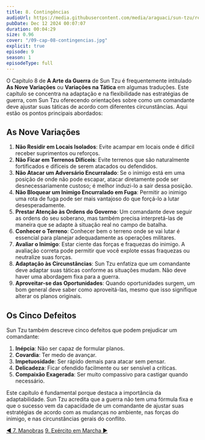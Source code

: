 ```yaml
---
title: 8. Contingências
audioUrl: https://media.githubusercontent.com/media/araguaci/sun-tzu/refs/heads/main/public/audio/09-cap-08-contingencias.mp3
pubDate: Dec 12 2024 00:07:07
duration: 00:04:29
size: 0.96
cover: "/09-cap-08-contingencias.jpg"
explicit: true
episode: 9
season: 1
episodeType: full
---
```


O Capítulo 8 de **A Arte da Guerra** de Sun Tzu é frequentemente intitulado **As Nove Variações** ou **Variações na Tática** em algumas traduções. Este capítulo se concentra na adaptação e na flexibilidade nas estratégias de guerra, com Sun Tzu oferecendo orientações sobre como um comandante deve ajustar suas táticas de acordo com diferentes circunstâncias. Aqui estão os pontos principais abordados:

## As Nove Variações

  1. **Não Residir em Locais Isolados**: Evite acampar em locais onde é difícil receber suprimentos ou reforços.
  2. **Não Ficar em Terrenos Difíceis**: Evite terrenos que são naturalmente fortificados e difíceis de serem atacados ou defendidos.
  3. **Não Atacar um Adversário Encurralado**: Se o inimigo está em uma posição de onde não pode escapar, atacar diretamente pode ser desnecessariamente custoso; é melhor induzi-lo a sair dessa posição.
  4. **Não Bloquear um Inimigo Encurralado em Fuga**: Permitir ao inimigo uma rota de fuga pode ser mais vantajoso do que forçá-lo a lutar desesperadamente.
  5. **Prestar Atenção às Ordens do Governo**: Um comandante deve seguir as ordens do seu soberano, mas também precisa interpretá-las de maneira que se adapte à situação real no campo de batalha.
  6. **Conhecer o Terreno**: Conhecer bem o terreno onde se vai lutar é essencial para planejar adequadamente as operações militares.
  7. **Avaliar o Inimigo**: Estar ciente das forças e fraquezas do inimigo. A avaliação correta pode permitir que você explote essas fraquezas ou neutralize suas forças.
  8. **Adaptação às Circunstâncias**: Sun Tzu enfatiza que um comandante deve adaptar suas táticas conforme as situações mudam. Não deve haver uma abordagem fixa para a guerra.
  9. **Aproveitar-se das Oportunidades**: Quando oportunidades surgem, um bom general deve saber como aproveitá-las, mesmo que isso signifique alterar os planos originais.

## Os Cinco Defeitos

Sun Tzu também descreve cinco defeitos que podem prejudicar um comandante:

  1. **Inépcia**: Não ser capaz de formular planos.
  2. **Covardia**: Ter medo de avançar.
  3. **Impetuosidade**: Ser rápido demais para atacar sem pensar.
  4. **Delicadeza**: Ficar ofendido facilmente ou ser sensível a críticas.
  5. **Compaixão Exagerada**: Ser muito compassivo para castigar quando necessário.

Este capítulo é fundamental porque destaca a importância da adaptabilidade. Sun Tzu acredita que a guerra não tem uma fórmula fixa e que o sucesso vem da capacidade de um comandante de ajustar suas estratégias de acordo com as mudanças no ambiente, nas forças do inimigo, e nas circunstâncias gerais do conflito.

<div class="text-center mt-16">
  <a class="btn btn-accent mt-9" href="/episode/post08">◀️ 7. Manobras</a>
  <a class="btn btn-accent mt-9" href="/episode/post10">9. Exército em Marcha ▶️</a>
</div>